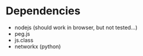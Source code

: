# Dependencies

- nodejs (should work in browser, but not tested...)
- peg.js
- js.class
- networkx (python)
